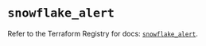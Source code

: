 # `snowflake_alert`

Refer to the Terraform Registry for docs: [`snowflake_alert`](https://registry.terraform.io/providers/snowflake-labs/snowflake/1.0.5/docs/resources/alert).
